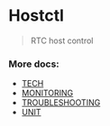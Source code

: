 # Hostctl

> RTC host control

### More docs:
* [TECH](https://a.yandex-team.ru/arc/trunk/arcadia/infra/hostctl/docs/TECH.md)
* [MONITORING](https://a.yandex-team.ru/arc/trunk/arcadia/infra/hostctl/docs/MONITORING.md)
* [TROUBLESHOOTING](https://a.yandex-team.ru/arc/trunk/arcadia/infra/hostctl/docs/TROUBLESHOOTING.md)
* [UNIT](https://a.yandex-team.ru/arc/trunk/arcadia/infra/hostctl/docs/UNIT.md)
